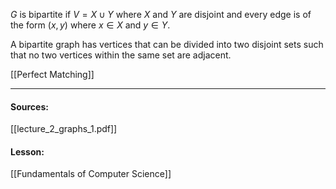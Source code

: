 $G$ is bipartite if $V = X \cup Y$ where $X$ and $Y$ are disjoint and every edge is of the form $(x,y)$ where $x \in X$ and $y \in Y$.

A bipartite graph has vertices that can be divided into two disjoint sets such that no two vertices within the same set are adjacent.

[[Perfect Matching]]

---
#### Sources:
[[lecture_2_graphs_1.pdf]]
#### Lesson:
[[Fundamentals of Computer Science]]